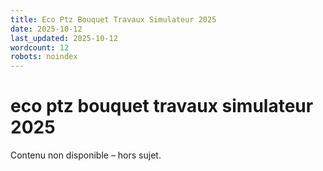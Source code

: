 ```yaml
---
title: Eco Ptz Bouquet Travaux Simulateur 2025
date: 2025-10-12
last_updated: 2025-10-12
wordcount: 12
robots: noindex
---
```


# eco ptz bouquet travaux simulateur 2025

Contenu non disponible – hors sujet.